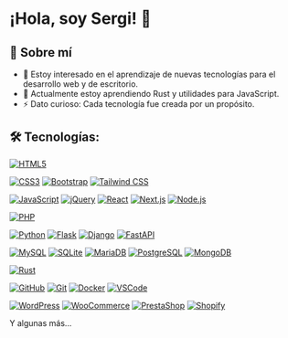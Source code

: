 # ¡Hola, soy Sergi! 👋

## 🚀 Sobre mí

- 👀 Estoy interesado en el aprendizaje de nuevas tecnologías para el desarrollo web y de escritorio.
- 🌱 Actualmente estoy aprendiendo Rust y utilidades para JavaScript.
- ⚡ Dato curioso: Cada tecnología fue creada por un propósito.

## 🛠️ Tecnologías:

<!-- HTML5 -->
[![HTML5](https://img.shields.io/badge/HTML5-E34F26?style=for-the-badge&logo=html5&logoColor=white&labelColor=101010)]()
<!-- CSS3 -->
[![CSS3](https://img.shields.io/badge/CSS3-1572B6?style=for-the-badge&logo=css3&logoColor=white&labelColor=101010)]()
[![Bootstrap](https://img.shields.io/badge/Bootstrap-7952B3?style=for-the-badge&logo=bootstrap&logoColor=white&labelColor=101010)]()
[![Tailwind CSS](https://img.shields.io/badge/Tailwind_CSS-38B2AC?style=for-the-badge&logo=tailwind-css&logoColor=white&labelColor=101010)]()
<!-- JavaScript -->
[![JavaScript](https://img.shields.io/badge/JavaScript-F7DF1E?style=for-the-badge&logo=javascript&logoColor=white&labelColor=101010)]()
[![jQuery](https://img.shields.io/badge/jQuery-0769AD?style=for-the-badge&logo=jquery&logoColor=white&labelColor=101010)]()
[![React](https://img.shields.io/badge/React-61DAFB?style=for-the-badge&logo=react&logoColor=white&labelColor=101010)]()
[![Next.js](https://img.shields.io/badge/Next.js-000000?style=for-the-badge&logo=next.js&logoColor=white&labelColor=101010)]()
[![Node.js](https://img.shields.io/badge/Node.js-339933?style=for-the-badge&logo=node.js&logoColor=white&labelColor=101010)]()
<!-- PHP -->
[![PHP](https://img.shields.io/badge/PHP-4F5D95?style=for-the-badge&logo=PHP&logoColor=white&labelColor=101010)]()
<!-- Python -->
[![Python](https://img.shields.io/badge/Python-3776AB?style=for-the-badge&logo=python&logoColor=white&labelColor=101010)]()
[![Flask](https://img.shields.io/badge/Flask-000000?style=for-the-badge&logo=flask&logoColor=white&labelColor=101010)]()
[![Django](https://img.shields.io/badge/Django-092E20?style=for-the-badge&logo=django&logoColor=white&labelColor=101010)]()
[![FastAPI](https://img.shields.io/badge/FastAPI-009688?style=for-the-badge&logo=fastapi&logoColor=white&labelColor=101010)]()
<!-- DB -->
[![MySQL](https://img.shields.io/badge/MySQL-4479A1?style=for-the-badge&logo=mysql&logoColor=white&labelColor=101010)]()
[![SQLite](https://img.shields.io/badge/SQLite-003B57?style=for-the-badge&logo=sqlite&logoColor=white&labelColor=101010)]()
[![MariaDB](https://img.shields.io/badge/MariaDB-003545?style=for-the-badge&logo=mariadb&logoColor=white&labelColor=101010)]()
[![PostgreSQL](https://img.shields.io/badge/PostgreSQL-336791?style=for-the-badge&logo=postgresql&logoColor=white&labelColor=101010)]()
[![MongoDB](https://img.shields.io/badge/MongoDB-47A248?style=for-the-badge&logo=mongodb&logoColor=white&labelColor=101010)]()
<!-- Rust -->
[![Rust](https://img.shields.io/badge/Rust-dea584?style=for-the-badge&logo=rust&logoColor=white&labelColor=101010)]()
<!-- Utilidad -->
[![GitHub](https://img.shields.io/badge/GitHub-181717?style=for-the-badge&logo=github&logoColor=white&labelColor=101010)]()
[![Git](https://img.shields.io/badge/Git-F05032?style=for-the-badge&logo=git&logoColor=white&labelColor=101010)]()
[![Docker](https://img.shields.io/badge/Docker-2496ED?style=for-the-badge&logo=docker&logoColor=white&labelColor=101010)]()
[![VSCode](https://img.shields.io/badge/VSCode-007ACC?style=for-the-badge&logo=visual-studio-code&logoColor=white&labelColor=101010)]()
<!-- CRM+SHOP -->
[![WordPress](https://img.shields.io/badge/WordPress-21759B?style=for-the-badge&logo=wordpress&logoColor=white&labelColor=101010)]()
[![WooCommerce](https://img.shields.io/badge/WooCommerce-96588A?style=for-the-badge&logo=woocommerce&logoColor=white&labelColor=101010)]()
[![PrestaShop](https://img.shields.io/badge/PrestaShop-DF0067?style=for-the-badge&logo=prestashop&logoColor=white&labelColor=101010)]()
[![Shopify](https://img.shields.io/badge/Shopify-7AB55C?style=for-the-badge&logo=shopify&logoColor=white&labelColor=101010)]()

Y algunas más...

